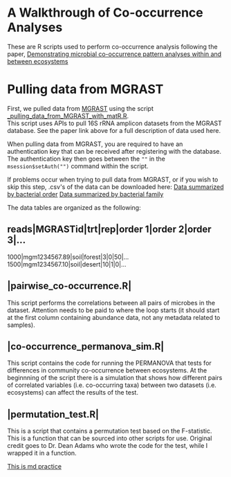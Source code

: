 A Walkthrough of Co-occurrence Analyses
=============

These are R scripts used to perform co-occurrence analysis following the paper,
 [Demonstrating microbial co-occurrence pattern analyses within and between ecosystems](http://journal.frontiersin.org/Journal/10.3389/fmicb.2014.00358/full)

Pulling data from MGRAST
===========

First, we pulled data from [MGRAST](http://metagenomics.anl.gov/) using the script
 [_pulling_data_from_MGRAST_with_matR.R](https://raw.githubusercontent.com/ryanjw/co-occurrence/master/pulling_data_from_MGRAST_with_matR.R).  
This script uses APIs to pull 16S rRNA amplicon datasets from the MGRAST database. See the paper link above for a full description of data used here.  

When pulling data from MGRAST, you are required to have an authentication key that can be received after registering with the database.  The authentication 
key then goes between the ``""`` in the ``msession$setAuth("")`` command within the script.    

If problems occur when trying to pull data from MGRAST, or if you wish to skip this step, .csv's of the data can be downloaded here:
[Data summarized by bacterial order](https://github.com/ryanjw/co-occurrence/blob/master/data/total_order_info.csv)
[Data summarized by bacterial family](https://github.com/ryanjw/co-occurrence/blob/master/data/total_family_info.csv)

The data tables are organized as the following:

reads|MGRASTid|trt|rep|order 1|order 2|order 3|...
--------------------------------------------------
1000|mgm1234567.89|soil|forest|3|0|50|...
1500|mgm1234567.10|soil|desert|10|1|0|...

|pairwise_co-occurrence.R|
--------------------------

This script performs the correlations between all pairs of microbes in the dataset.  Attention needs to be paid to where the loop starts (it should start at the first column containing abundance data, not any metadata related to samples).

|co-occurrence_permanova_sim.R|
-------------------------------

This script contains the code for running the PERMANOVA that tests for differences in community co-occurrence between ecosystems.  At the beginnning of the script there is a simulation that shows how different pairs of correlated variables (i.e. co-occurring taxa) between two datasets (i.e. ecosystems) can affect the results of the test. 

|permutation_test.R|
--------------------

This is a script that contains a permutation test based on the F-statistic.  This is a function that can be sourced into other scripts for use.  Original credit goes to Dr. Dean Adams who wrote the code for the test, while I wrapped it in a function.


[This is md practice](http://co-occurrence.readthedocs.org/en/latest/practice/)
